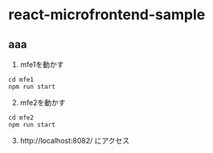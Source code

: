 # react-microfrontend-sample

## aaa

1. mfe1を動かす
```
cd mfe1
npm run start
```

2. mfe2を動かす
```
cd mfe2
npm run start
```

3. http://localhost:8082/ にアクセス

